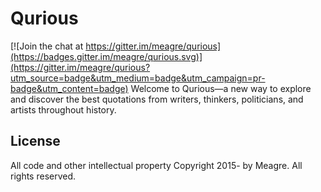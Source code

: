 # Qurious

[![Join the chat at https://gitter.im/meagre/qurious](https://badges.gitter.im/meagre/qurious.svg)](https://gitter.im/meagre/qurious?utm_source=badge&utm_medium=badge&utm_campaign=pr-badge&utm_content=badge)
Welcome to Qurious—a new way to explore and discover the best quotations from writers, thinkers, politicians, and artists throughout history.

## License

All code and other intellectual property Copyright 2015- by Meagre. All rights reserved.
